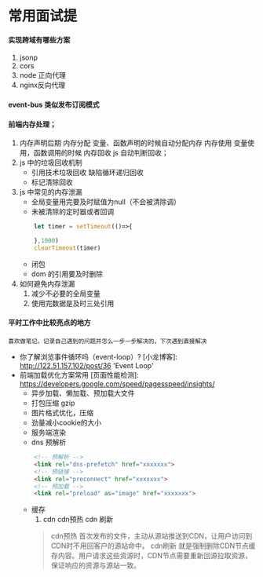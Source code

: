 # 常用面试提
####  实现跨域有哪些方案
1. jsonp
2. cors
3. node 正向代理
4. nginx反向代理
####  event-bus 类似发布订阅模式
####  前端内存处理；
1. 内存声明后期
    内存分配 变量、函数声明的时候自动分配内存
    内存使用 变量使用，函数调用的时候
    内存回收 js 自动判断回收；
2. js 中的垃圾回收机制
    + 引用技术垃圾回收 缺陷循环递归回收
    + 标记清除回收
3. js 中常见的内存泄漏
    + 全局变量用完要及时赋值为null（不会被清除调）    
    + 未被清除的定时器或者回调
    ```js
        let timer = setTimeout(()=>{

        },1000)
        clearTimeout(timer)  
    ```
    + 闭包
    + dom 的引用要及时删除
4. 如何避免内存泄漏
    1. 减少不必要的全局变量
    2. 使用完数据是及时三处引用
#### 平时工作中比较亮点的地方
    喜欢做笔记，记录自己遇到的问题并怎么一步一步解决的，下次遇到直接解决
+ 你了解浏览事件循环吗（event-loop）?
    [小龙博客]: http://122.51.157.102/post/36  'Event Loop'
+ 前端加载优化方案常用
    [页面性能检测]: https://developers.google.com/speed/pagesspeed/insights/
    + 异步加载、懒加载、预加载大文件
    + 打包压缩  gzip
    + 图片格式优化，压缩
    + 劲量减小cookie的大小
    + 服务端渲染
    + dns 预解析
    ```html
        <!-- 预解析 -->
        <link rel="dns-prefetch" href="xxxxxxx">
        <!-- 预链接 -->
        <link rel="preconnect" href="xxxxxxx">
        <!-- 预加载 -->
        <link rel="preload" as="image" href="xxxxxxx">
    ```
    + 缓存
        1. cdn cdn预热 cdn 刷新
        > cdn预热 首次发布的文件，主动从源站推送到CDN，让用户访问到CDN时不用回客户的源站命中。
        > cdn刷新 就是强制删除CDN节点缓存内容。用户请求这些资源时，CDN节点需要重新回源拉取资源，保证响应的资源与源站一致。





    
        